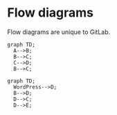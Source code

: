 # Flow diagrams

Flow diagrams are unique to GitLab.

```mermaid
graph TD;
  A-->B;
  B-->C;
  C-->D;
  B-->C;
```

```mermaid
graph TD;
  WordPress-->D;
  B-->D;
  D-->C;
  D-->E;
```
